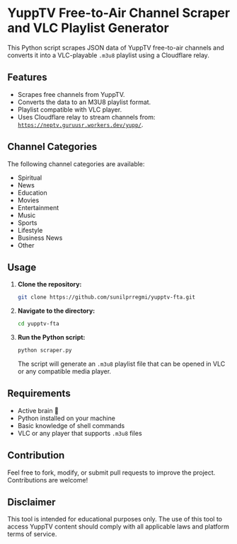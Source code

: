 # YuppTV Free-to-Air Channel Scraper and VLC Playlist Generator

This Python script scrapes JSON data of YuppTV free-to-air channels and converts it into a VLC-playable `.m3u8` playlist using a Cloudflare relay.

## Features

- Scrapes free channels from YuppTV.
- Converts the data to an M3U8 playlist format.
- Playlist compatible with VLC player.
- Uses Cloudflare relay to stream channels from:  
  [`https://neptv.guruusr.workers.dev/yupp/`](https://neptv.guruusr.workers.dev/yupp/).

## Channel Categories

The following channel categories are available:

- Spiritual
- News
- Education
- Movies
- Entertainment
- Music
- Sports
- Lifestyle
- Business News
- Other

## Usage

1. **Clone the repository:**

   ```bash
   git clone https://github.com/sunilprregmi/yupptv-fta.git
   ```

2. **Navigate to the directory:**

   ```bash
   cd yupptv-fta
   ```

3. **Run the Python script:**

   ```bash
   python scraper.py
   ```

   The script will generate an `.m3u8` playlist file that can be opened in VLC or any compatible media player.

## Requirements

- Active brain 🧠
- Python installed on your machine
- Basic knowledge of shell commands
- VLC or any player that supports `.m3u8` files

## Contribution

Feel free to fork, modify, or submit pull requests to improve the project. Contributions are welcome!

## Disclaimer

This tool is intended for educational purposes only. The use of this tool to access YuppTV content should comply with all applicable laws and platform terms of service.
